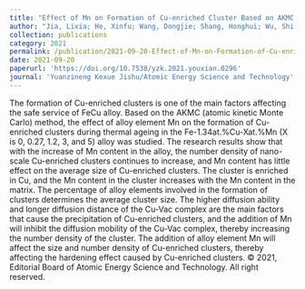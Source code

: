 ```yaml
---
title: "Effect of Mn on Formation of Cu-enriched Cluster Based on AKMC Method"
author: "Jia, Lixia; He, Xinfu; Wang, Dongjie; Shang, Honghui; Wu, Shi; Cao, Jinli; Dou, Yankun; Cao, Han; Wang, Jin; Yang, Wen"
collection: publications
category: 2021
permalink: /publication/2021-09-20-Effect-of-Mn-on-Formation-of-Cu-enriched-Cluster-Based-on-AKMC-Method
date: 2021-09-20
paperurl: 'https://doi.org/10.7538/yzk.2021.youxian.0296'
journal: 'Yuanzineng Kexue Jishu/Atomic Energy Science and Technology'
---
```


The formation of Cu-enriched clusters is one of the main factors affecting the safe service of FeCu alloy. Based on the AKMC (atomic kinetic Monte Carlo) method, the effect of alloy element Mn on the formation of Cu-enriched clusters during thermal ageing in the Fe-1.34at.%Cu-Xat.%Mn (X is 0, 0.27, 1.2, 3, and 5) alloy was studied. The research results show that with the increase of Mn content in the alloy, the number density of nano-scale Cu-enriched clusters continues to increase, and Mn content has little effect on the average size of Cu-enriched clusters. The cluster is enriched in Cu, and the Mn content in the cluster increases with the Mn content in the matrix. The percentage of alloy elements involved in the formation of clusters determines the average cluster size. The higher diffusion ability and longer diffusion distance of the Cu-Vac complex are the main factors that cause the precipitation of Cu-enriched clusters, and the addition of Mn will inhibit the diffusion mobility of the Cu-Vac complex, thereby increasing the number density of the cluster. The addition of alloy element Mn will affect the size and number density of Cu-enriched clusters, thereby affecting the hardening effect caused by Cu-enriched clusters. © 2021, Editorial Board of Atomic Energy Science and Technology. All right reserved.
